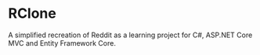 # RClone
A simplified recreation of Reddit as a learning project for C#, ASP.NET Core MVC and Entity Framework Core.
